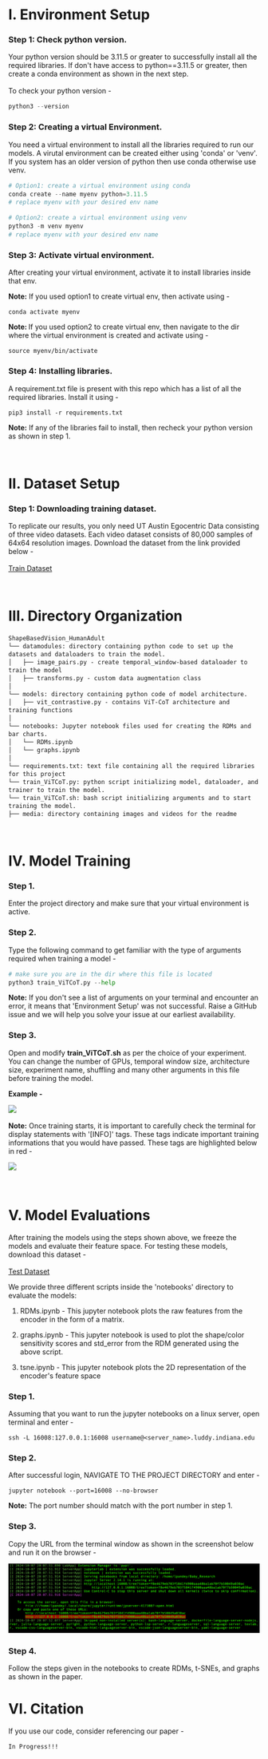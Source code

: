 # I. Environment Setup

### Step 1: Check python version. 
Your python version should be 3.11.5 or greater to successfully install all the required libraries. If don't have access to python==3.11.5 or greater, then create a conda environment as shown in the next step. 
<br><br>
To check your python version - 

```python
python3 --version
```

### Step 2: Creating a virtual Environment.
You need a virtual environment to install all the libraries required to run our models. A virutal environment can be created either using 'conda' or 'venv'. If you system has an older version of python then use conda otherwise use venv.

```python
# Option1: create a virtual environment using conda
conda create --name myenv python=3.11.5 
# replace myenv with your desired env name
```

```python
# Option2: create a virtual environment using venv
python3 -m venv myenv 
# replace myenv with your desired env name
```

### Step 3: Activate virtual environment.
After creating your virtual environment, activate it to install libraries inside that env.

<b>Note:</b> If you used option1 to create virtual env, then activate using - 

```
conda activate myenv
```

<b>Note: </b> If you used option2 to create virtual env, then navigate to the dir where the virtual environment is created and activate using - 

```
source myenv/bin/activate
```

### Step 4: Installing libraries.
A requirement.txt file is present with this repo which has a list of all the required libraries. Install it using - 

```python3
pip3 install -r requirements.txt
```

<b>Note:</b> If any of the libraries fail to install, then recheck your python version as shown in step 1.

<br>

# II. Dataset Setup

### Step 1: Downloading training dataset.
To replicate our results, you only need UT Austin Egocentric Data consisting of three video datasets. Each video dataset consists of 80,000 samples of 64x64 resolution images. Download the dataset from the link provided below - 
<br>
<br>
<a href="https://indiana-my.sharepoint.com/:u:/g/personal/lpandey_iu_edu/EQ72pxIdZnhLu3t0eKPUB_sBIR8v9sP3XYLWl5kYhvDnVA?e=KbOyI8">Train Dataset</a>



<br>

# III. Directory Organization

```
ShapeBasedVision_HumanAdult
└── datamodules: directory containing python code to set up the datasets and dataloaders to train the model.
│   ├── image_pairs.py - create temporal_window-based dataloader to train the model
│   ├── transforms.py - custom data augmentation class
│
└── models: directory containing python code of model architecture.
│   ├── vit_contrastive.py - contains ViT-CoT architecture and training functions
│
└── notebooks: Jupyter notebook files used for creating the RDMs and bar charts.
│   └── RDMs.ipynb
│   └── graphs.ipynb
│    
└── requirements.txt: text file containing all the required libraries for this project
└── train_ViTCoT.py: python script initializing model, dataloader, and trainer to train the model.
└── train_ViTCoT.sh: bash script initializing arguments and to start training the model. 
├── media: directory containing images and videos for the readme
```

<br>


# IV. Model Training

### Step 1.
Enter the project directory and make sure that your virtual environment is active.

### Step 2.
Type the following command to get familiar with the type of arguments required when training a model -

```python
# make sure you are in the dir where this file is located
python3 train_ViTCoT.py --help
```

<b>Note:</b> If you don't see a list of arguments on your terminal and encounter an error, it means that 'Environment Setup' was not successful. Raise a GitHub issue and we will help you solve your issue at our earliest availability.
### Step 3.

Open and modify <b>train_ViTCoT.sh</b> as per the choice of your experiment. You can change the number of GPUs, temporal window size, architecture size, experiment name, shuffling and many other arguments in this file before training the model.

<b>Example - </b>

<img src="./media/sh_ss.png"></img>


<b>Note:</b> Once training starts, it is important to carefully check the terminal for display statements with '[INFO]' tags. These tags indicate important training informations that you would have passed. These tags are highlighted below in red - 

<img src="./media/terminal.png"></img>

<br>

# V. Model Evaluations

After training the models using the steps shown above, we freeze the models and evaluate their feature space. For testing these models, download this dataset - 
<br>
<br>
<a href="https://indiana-my.sharepoint.com/:u:/g/personal/lpandey_iu_edu/ERRtraT4TQNJuLiiuypUJ2wBGzebUJ3qfPWUE4Y929FXuQ?e=1t65Ak">Test Dataset</a>




We provide three different scripts inside the 'notebooks' directory to evaluate the models: 

1. RDMs.ipynb  - This jupyter notebook plots the raw features from the encoder in the form of a matrix. 

2. graphs.ipynb - This jupyter notebook is used to plot the shape/color sensitivity scores and std_error from the RDM generated using the above script.

3. tsne.ipynb - This jupyter notebook plots the 2D representation of the encoder's feature space

### Step 1.
Assuming that you want to run the jupyter notebooks on a linux server, open terminal and enter - 

```python3
ssh -L 16008:127.0.0.1:16008 username@<server_name>.luddy.indiana.edu
```

### Step 2.
After successful login, NAVIGATE TO THE PROJECT DIRECTORY and enter - 

```python3
jupyter notebook --port=16008 --no-browser
```

<b>Note:</b> The port number should match with the port number in step 1.

### Step 3. 
Copy the URL from the terminal window as shown in the screenshot below and run it on the browser - 

<img src="./media/notebook_url.png"></img>

### Step 4. 
Follow the steps given in the notebooks to create RDMs, t-SNEs, and graphs as shown in the paper.

# VI. Citation

If you use our code, consider referencing our paper - 

```
In Progress!!!
```